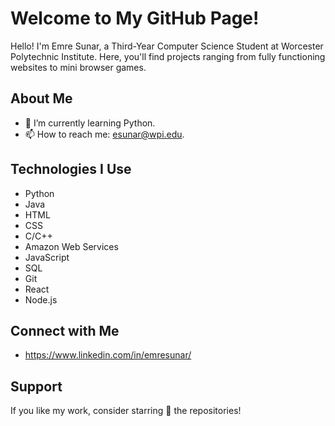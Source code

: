 # Welcome to My GitHub Page!

Hello! I'm Emre Sunar, a Third-Year Computer Science Student at Worcester Polytechnic Institute. Here, you'll find projects ranging from fully functioning websites to mini browser games.

## About Me

- 🌱 I’m currently learning Python.
- 📫 How to reach me: esunar@wpi.edu.

## Technologies I Use

- Python
- Java
- HTML
- CSS
- C/C++
- Amazon Web Services
- JavaScript
- SQL
- Git
- React
- Node.js

## Connect with Me

- https://www.linkedin.com/in/emresunar/

## Support

If you like my work, consider starring 🌟 the repositories!

